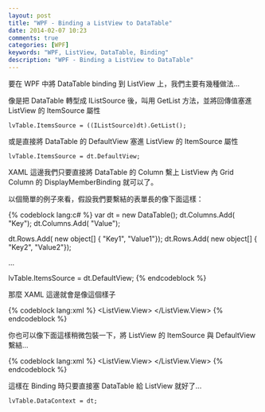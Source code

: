```yaml
---
layout: post
title: "WPF - Binding a ListView to DataTable"
date: 2014-02-07 10:23
comments: true
categories: [WPF]
keywords: "WPF, ListView, DataTable, Binding"
description: "WPF - Binding a ListView to DataTable"
---
```


要在 WPF 中將 DataTable binding 到 ListView 上，我們主要有幾種做法…  

<!-- More -->

像是把 DataTable 轉型成 IListSource 後，叫用 GetList 方法，並將回傳值塞進 ListView 的 ItemSource 屬性  

    lvTable.ItemsSource = ((IListSource)dt).GetList();


或是直接將 DataTable 的 DefaultView 塞進 ListView 的 ItemSource 屬性  

    lvTable.ItemsSource = dt.DefaultView;


XAML 這邊我們只要直接將 DataTable 的 Column 繫上 ListView 內 Grid Column 的 DisplayMemberBinding 就可以了。  

以個簡單的例子來看，假設我們要繫結的表單長的像下面這樣：  

{% codeblock lang:c# %}
var dt = new DataTable();
dt.Columns.Add( "Key");
dt.Columns.Add( "Value");

dt.Rows.Add( new object[] { "Key1", "Value1"});
dt.Rows.Add( new object[] { "Key2", "Value2"});

...

lvTable.ItemsSource = dt.DefaultView;
{% endcodeblock %}


那麼 XAML 這邊就會是像這個樣子  

{% codeblock lang:xml %}
<ListView x :Name="lvTable" Margin="0">
  <ListView.View>
    <GridView>
      <GridViewColumn Header ="Key" DisplayMemberBinding ="{Binding Key}"/>
      <GridViewColumn Header ="Value" DisplayMemberBinding="{Binding Value}"/>
    </GridView>
  </ListView.View>
</ListView>
{% endcodeblock %}


你也可以像下面這樣稍微包裝一下，將 ListView 的 ItemSource 與 DefaultView 繫結...

{% codeblock lang:xml %}
<ListView x :Name="lvTable" Margin="0" ItemsSource="{Binding DefaultView}">
  <ListView.View>
    <GridView>
      <GridViewColumn Header ="Key" DisplayMemberBinding ="{Binding Key}"/>
      <GridViewColumn Header ="Value" DisplayMemberBinding="{Binding Value}"/>
    </GridView>
  </ListView.View>
</ListView>
{% endcodeblock %}

這樣在 Binding 時只要直接塞 DataTable 給 ListView 就好了...  

    lvTable.DataContext = dt;
